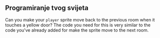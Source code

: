 ## Programiranje tvog svijeta

Can you make your `player` sprite move back to the previous room when it touches a yellow door? The code you need for this is very similar to the code you've already added for make the sprite move to the next room.